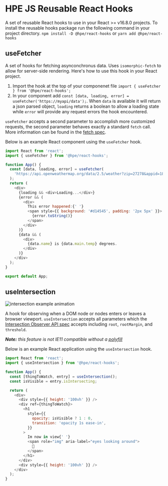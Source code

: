 # HPE JS Reusable React Hooks

A set of reusable React hooks to use in your React >= v16.8.0 projects. To install the reusable hooks package run the following command in your project directory.
`npm install -D @hpe/react-hooks` or `yarn add @hpe/react-hooks`

## useFetcher

A set of hooks for fetching asynconchronus data. Uses `isomorphic-fetch` to allow for server-side rendering. Here's how to use this hook in your React project.

1. Import the hook at the top of your componenet file `import { useFetcher } from '@hpe/react-hooks';`
2. In your component add `const [data, loading, error] = useFetcher('https://myapi/data');`. When `data` is available it will return a json parsed object, `loading` returns a boolean to allow a loading state while `error` will provide any request errors the hook encountered.

`useFetcher` accepts a second parameter to accomplish more customized requests, the second parameter behaves exactly a standard `fetch` call. More information can be found in the [fetch spec](https://developer.mozilla.org/en-US/docs/Web/API/Fetch_API/Using_Fetch#Supplying_request_options).

Below is an example React component using the `useFetcher` hook.

```javascript
import React from 'react';
import { useFetcher } from '@hpe/react-hooks';

function App() {
  const [data, loading, error] = useFetcher(
    'https://api.openweathermap.org/data/2.5/weather?zip=27278&appid=18ef348ece45174572c5e3d4be8a8d69&units=imperial',
  );
  return (
    <div>
      {loading && <div>Loading...</div>}
      {error && (
        <div>
          This error happened:{' '}
          <span style={{ background: '#d14545', padding: '2px 5px' }}>
            {error.toString()}
          </span>
        </div>
      )}
      {data && (
        <div>
          {data.name} is {data.main.temp} degrees.
        </div>
      )}
    </div>
  );
}

export default App;
```

## useIntersection

![intersection example animation](http://g.recordit.co/PTPsuBgrHT.gif)

A hook for observing when a DOM node or nodes enters or leaves a browser viewport. `useIntersection` accepts all parameters which the [Intersection Observer API spec](https://developer.mozilla.org/en-US/docs/Web/API/Intersection_Observer_API) accepts including `root`, `rootMargin`, and `threshold`.

_**Note:** this feature is not IE11 compatible without a [polyfill](https://github.com/w3c/IntersectionObserver/tree/master/polyfill)_

Below is an example React application using the `useIntersection` hook.

```javascript
import React from 'react';
import { useIntersection } from '@hpe/react-hooks';

function App() {
  const [thingToWatch, entry] = useIntersection();
  const isVisible = entry.isIntersecting;

  return (
    <div>
      <div style={{ height: '100vh' }} />
      <div ref={thingToWatch}>
        <h1
          style={{
            opacity: isVisible ? 1 : 0,
            transition: 'opacity 1s ease-in',
          }}
        >
          Im now in view{' '}
          <span role="img" aria-label="eyes looking around">
            👀
          </span>
        </h1>
      </div>
      <div style={{ height: '100vh' }} />
    </div>
  );
}
```
